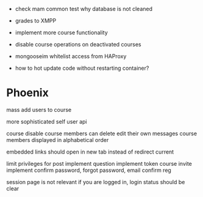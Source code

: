 
- check mam common test why database is not cleaned

- grades to XMPP
- implement more course functionality

- disable course operations on deactivated courses

- mongooseim whitelist access from HAProxy

- how to hot update code without restarting container?


# Phoenix
mass add users to course

more sophisticated self user api

course disable
course members can delete edit their own messages
course members displayed in alphabetical order

embedded links should open in new tab instead of redirect current

limit privileges for post
implement question
implement token course invite
implement confirm password, forgot password, email confirm reg

session page is not relevant if you are logged in, login status should be clear
